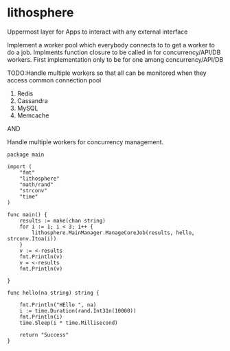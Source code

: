 # lithosphere
Uppermost layer for Apps to interact with any external interface

Implement a worker pool which everybody connects to to get a worker to do a job.
Implments function closure to be called in for concurrency/API/DB workers.
First implementation only to be for one among concurrency/API/DB

TODO:Handle multiple workers so that all can be monitored when they access common connection pool
1) Redis
2) Cassandra
3) MySQL
4) Memcache

AND


Handle multiple workers for concurrency management.

```
package main

import (
	"fmt"
	"lithosphere"
	"math/rand"
	"strconv"
	"time"
)

func main() {
	results := make(chan string)
	for i := 1; i < 3; i++ {
		lithosphere.MainManager.ManageCoreJob(results, hello, strconv.Itoa(i))
	}
	v := <-results
	fmt.Println(v)
	v = <-results
	fmt.Println(v)

}

func hello(na string) string {

	fmt.Println("HEllo ", na)
	i := time.Duration(rand.Int31n(10000))
	fmt.Println(i)
	time.Sleep(i * time.Millisecond)

	return "Success"
}

```
